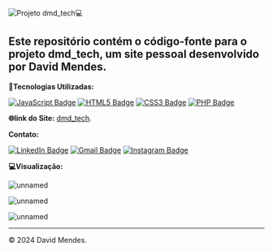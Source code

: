 ![**Projeto dmd_tech💻**](https://capsule-render.vercel.app/api?type=cylinder&height=100&color=gradient&text=Projeto%20dmd_tech💻&fontColor=black&fontAlign=50&animation=fadeIn&fontSize=40&textBg=false)

Este repositório contém o código-fonte para o projeto dmd_tech, um site pessoal desenvolvido por David Mendes.
----

**🚀Tecnologias Utilizadas:**

[![JavaScript Badge](https://img.shields.io/badge/JavaScript-F7DF1E?style=for-the-badge&logo=javascript&logoColor=black)](https://www.javascript.com/)
[![HTML5 Badge](https://img.shields.io/badge/HTML5-E34F26?style=for-the-badge&logo=html5&logoColor=white)](https://developer.mozilla.org/en-US/docs/Web/Guide/HTML/HTML5)
[![CSS3 Badge](https://img.shields.io/badge/CSS3-1572B6?style=for-the-badge&logo=css3&logoColor=white)](https://www.w3.org/Style/CSS/)
[![PHP Badge](https://img.shields.io/badge/PHP-777BB4?style=for-the-badge&logo=php&logoColor=white)](https://www.php.net/)


**🌐link do Site:** [dmd_tech](https://devsmendes.github.io/site_perfil/).

 
**Contato:**

[![LinkedIn Badge](https://img.shields.io/badge/LinkedIn-0077B5?style=for-the-badge&logo=linkedin&logoColor=white)](https://www.linkedin.com/in/david-mendes-url)
[![Gmail Badge](https://img.shields.io/badge/Gmail-D14836?style=for-the-badge&logo=gmail&logoColor=white)](mailto:pciabela@gmail.com)
[![Instagram Badge](https://img.shields.io/badge/Instagram-E4405F?style=for-the-badge&logo=instagram&logoColor=white)](https://www.instagram.com/david_mendes__/?next=%2F)

**💻Visualização:** 

![unnamed](https://github.com/DevsMendes/site_perfil/assets/91549193/b440f86c-3dd2-4a85-bbe4-b76173a7665c)

![unnamed](https://github.com/DevsMendes/site_perfil/assets/91549193/2a3005a8-7c96-4c4d-8b8c-31a2c8cce60c)

![unnamed](https://github.com/DevsMendes/site_perfil/assets/91549193/4c9557f8-2d59-44eb-b933-558d309c5f1f)


---

© 2024 David Mendes. 
